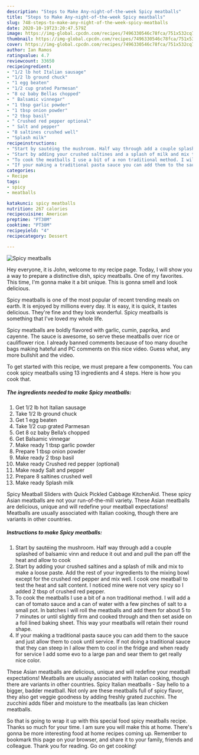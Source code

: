 ```yaml
---
description: "Steps to Make Any-night-of-the-week Spicy meatballs"
title: "Steps to Make Any-night-of-the-week Spicy meatballs"
slug: 748-steps-to-make-any-night-of-the-week-spicy-meatballs
date: 2020-10-19T23:20:47.579Z
image: https://img-global.cpcdn.com/recipes/7496330546c78fca/751x532cq70/spicy-meatballs-recipe-main-photo.jpg
thumbnail: https://img-global.cpcdn.com/recipes/7496330546c78fca/751x532cq70/spicy-meatballs-recipe-main-photo.jpg
cover: https://img-global.cpcdn.com/recipes/7496330546c78fca/751x532cq70/spicy-meatballs-recipe-main-photo.jpg
author: Ian Ramos
ratingvalue: 4.7
reviewcount: 33650
recipeingredient:
- "1/2 lb hot Italian sausage"
- "1/2 lb ground chuck"
- "1 egg beaten"
- "1/2 cup grated Parmesan"
- "8 oz baby Bellas chopped"
- " Balsamic vinnegar"
- "1 tbsp garlic powder"
- "1 tbsp onion powder"
- "2 tbsp basil"
- " Crushed red pepper optional"
- " Salt and pepper"
- "8 saltines crushed well"
- "Splash milk"
recipeinstructions:
- "Start by sautéing the mushroom. Half way through add a couple splashed of balsamic vinn and reduce it out and and pull the pan off the heat and allow to cook"
- "Start by adding your crushed saltines and a splash of milk and mix to make a loose paste. Add the rest of your ingredients to the mixing bowl except for the crushed red pepper and mix well. I cook one meatball to test the heat and salt content. I noticed mine were not very spicy so I added 2 tbsp of crushed red pepper."
- "To cook the meatballs I use a bit of a non traditional method. I will add a can of tomato sauce and a can of water with a few pinches of salt to a small pot. In batches I will roll the meatballs and add them for about 5 to 7 minutes or until slightly firm and cooked through and then set aside on a foil lined baking sheet. This way your meatballs will retain their round shape."
- "If your making a traditional pasta sauce you can add them to the sauce and just allow them to cook until service. If not doing a traditional sauce that they can steep in I allow them to cool in the fridge and when ready for service I add some evo to a large pan and sear them to get really nice color."
categories:
- Recipe
tags:
- spicy
- meatballs

katakunci: spicy meatballs 
nutrition: 267 calories
recipecuisine: American
preptime: "PT30M"
cooktime: "PT30M"
recipeyield: "4"
recipecategory: Dessert

---
```



![Spicy meatballs](https://img-global.cpcdn.com/recipes/7496330546c78fca/751x532cq70/spicy-meatballs-recipe-main-photo.jpg)

Hey everyone, it is John, welcome to my recipe page. Today, I will show you a way to prepare a distinctive dish, spicy meatballs. One of my favorites. This time, I'm gonna make it a bit unique. This is gonna smell and look delicious.

Spicy meatballs is one of the most popular of recent trending meals on earth. It is enjoyed by millions every day. It is easy, it is quick, it tastes delicious. They're fine and they look wonderful. Spicy meatballs is something that I've loved my whole life.

Spicy meatballs are boldly flavored with garlic, cumin, paprika, and cayenne. The sauce is awesome, so serve these meatballs over rice or cauliflower rice. I already banned comments because of too many douche bags making hateful and PC comments on this nice video. Guess what, any more bullshit and the video.


To get started with this recipe, we must prepare a few components. You can cook spicy meatballs using 13 ingredients and 4 steps. Here is how you cook that.

<!--inarticleads1-->

##### The ingredients needed to make Spicy meatballs:

1. Get 1/2 lb hot Italian sausage
1. Take 1/2 lb ground chuck
1. Get 1 egg beaten
1. Take 1/2 cup grated Parmesan
1. Get 8 oz baby Bella’s chopped
1. Get  Balsamic vinnegar
1. Make ready 1 tbsp garlic powder
1. Prepare 1 tbsp onion powder
1. Make ready 2 tbsp basil
1. Make ready  Crushed red pepper (optional)
1. Make ready  Salt and pepper
1. Prepare 8 saltines crushed well
1. Make ready Splash milk


Spicy Meatball Sliders with Quick Pickled Cabbage KitchenAid. These spicy Asian meatballs are not your run-of-the-mill variety. These Asian meatballs are delicious, unique and will redefine your meatball expectations! Meatballs are usually associated with Italian cooking, though there are variants in other countries. 

<!--inarticleads2-->

##### Instructions to make Spicy meatballs:

1. Start by sautéing the mushroom. Half way through add a couple splashed of balsamic vinn and reduce it out and and pull the pan off the heat and allow to cook
1. Start by adding your crushed saltines and a splash of milk and mix to make a loose paste. Add the rest of your ingredients to the mixing bowl except for the crushed red pepper and mix well. I cook one meatball to test the heat and salt content. I noticed mine were not very spicy so I added 2 tbsp of crushed red pepper.
1. To cook the meatballs I use a bit of a non traditional method. I will add a can of tomato sauce and a can of water with a few pinches of salt to a small pot. In batches I will roll the meatballs and add them for about 5 to 7 minutes or until slightly firm and cooked through and then set aside on a foil lined baking sheet. This way your meatballs will retain their round shape.
1. If your making a traditional pasta sauce you can add them to the sauce and just allow them to cook until service. If not doing a traditional sauce that they can steep in I allow them to cool in the fridge and when ready for service I add some evo to a large pan and sear them to get really nice color.


These Asian meatballs are delicious, unique and will redefine your meatball expectations! Meatballs are usually associated with Italian cooking, though there are variants in other countries. Spicy Italian meatballs - Say hello to a bigger, badder meatball. Not only are these meatballs full of spicy flavor, they also get veggie goodness by adding freshly grated zucchini. The zucchini adds fiber and moisture to the meatballs (as lean chicken meatballs. 

So that is going to wrap it up with this special food spicy meatballs recipe. Thanks so much for your time. I am sure you will make this at home. There's gonna be more interesting food at home recipes coming up. Remember to bookmark this page on your browser, and share it to your family, friends and colleague. Thank you for reading. Go on get cooking!
